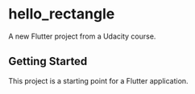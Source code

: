 # hello_rectangle

A new Flutter project from a Udacity course.

## Getting Started

This project is a starting point for a Flutter application.